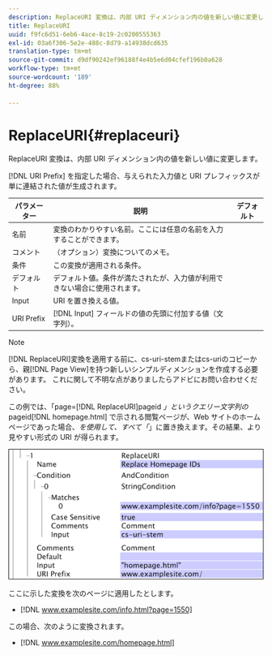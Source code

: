 ```yaml
---
description: ReplaceURI 変換は、内部 URI ディメンション内の値を新しい値に変更します。
title: ReplaceURI
uuid: f9fc6d51-6eb6-4ace-8c19-2c0200555363
exl-id: 03a6f306-5e2e-488c-8d79-a14938dcd635
translation-type: tm+mt
source-git-commit: d9df90242ef96188f4e4b5e6d04cfef196b0a628
workflow-type: tm+mt
source-wordcount: '189'
ht-degree: 88%

---
```


# ReplaceURI{#replaceuri}

ReplaceURI 変換は、内部 URI ディメンション内の値を新しい値に変更します。

[!DNL URI Prefix] を指定した場合、与えられた入力値と URI プレフィックスが単に連結された値が生成されます。

| パラメーター | 説明 | デフォルト |
|---|---|---|
| 名前 | 変換のわかりやすい名前。ここには任意の名前を入力することができます。 |  |
| コメント | （オプション）変換についてのメモ。 |  |
| 条件 | この変換が適用される条件。 |  |
| デフォルト | デフォルト値。条件が満たされたが、入力値が利用できない場合に使用されます。 |  |
| Input | URI を置き換える値。 |  |
| URI Prefix | [!DNL Input] フィールドの値の先頭に付加する値（文字列）。 |  |

>[!NOTE]
>
>[!DNL ReplaceURI]変換を適用する前に、cs-uri-stemまたはcs-uriのコピーから、親[!DNL Page View]を持つ新しいシンプルディメンションを作成する必要があります。 これに関して不明な点がありましたらアドビにお問い合わせください。

この例では、「page=[!DNL ReplaceURI]pageid *」というクエリー文字列の* pageid[!DNL homepage.html] で示される閲覧ページが、Web サイトのホームページであった場合、*を使用して、すべて「*」に置き換えます。その結果、より見やすい形式の URI が得られます。

![](assets/cfg_TransformationType_ReplaceURI.bmp)

ここに示した変換を次のページに適用したとします。

* [!DNL www.examplesite.com/info.html?page=1550]

この場合、次のように変換されます。

* [!DNL www.examplesite.com/homepage.html]
